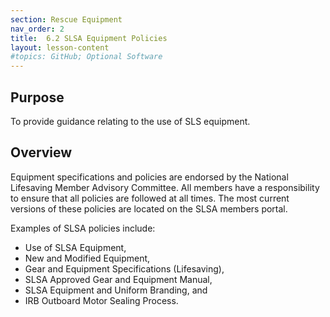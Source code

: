 ```yaml
---
section: Rescue Equipment
nav_order: 2
title:  6.2 SLSA Equipment Policies
layout: lesson-content
#topics: GitHub; Optional Software
---
```


## Purpose

To provide guidance relating to the use of SLS equipment.

## Overview

Equipment specifications and policies are endorsed by the National Lifesaving Member Advisory Committee. All members have a responsibility to ensure that all policies are followed at all times. The most current versions of these policies are located on the SLSA members portal.

Examples of SLSA policies include:

- Use of SLSA Equipment,
- New and Modified Equipment,
- Gear and Equipment Specifications (Lifesaving),
- SLSA Approved Gear and Equipment Manual,
- SLSA Equipment and Uniform Branding, and
- IRB Outboard Motor Sealing Process.
